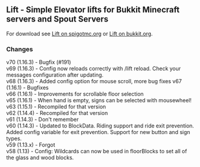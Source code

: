 ## Lift - Simple Elevator lifts for Bukkit Minecraft servers and Spout Servers
For download see [Lift on spigotmc.org](https://www.spigotmc.org/resources/lift.4704/) or 
[Lift on bukkit.org](https://dev.bukkit.org/projects/lift).

### Changes

v70 (1.16.3) - Bugfix (#191)  
v69 (1.16.3) - Config now reloads correctly with /lift reload. Check your messages configuration after updating.  
v68 (1.16.3) - Added config option for mouse scroll, more bug fixes
v67 (1.16.1) - Bugfixes  
v66 (1.16.1) - Improvements for scrollable floor selection  
v65 (1.16.1) - When hand is empty, signs can be selected with mousewheel!  
v63 (1.15.1) - Recompiled for that version  
v62 (1.14.4) - Recompiled for that version  
v61 (1.14.3) - Don't remember  
v60 (1.14.3) - Updated to BlockData. Riding support and ride exit prevention. Added config variable for exit prevention. Support for new button and sign types.  
v59 (1.13.x) - Forgot  
v58 (1.13) - Config: Wildcards can now be used in floorBlocks to set all of the glass and wood blocks.  
